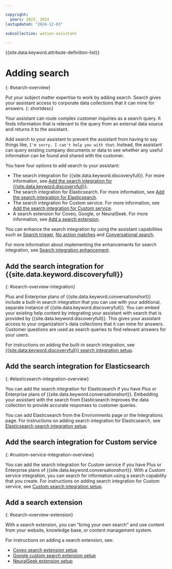```yaml
---

copyright:
  years: 2023, 2024
lastupdated: "2024-12-03"

subcollection: watson-assistant

---
```


{{site.data.keyword.attribute-definition-list}}

# Adding search
{: #search-overview}

Put your subject matter expertise to work by adding search. Search gives your assistant access to corporate data collections that it can mine for answers.
{: shortdesc}

Your assistant can route complex customer inquiries as a search query. It finds information that is relevant to the query from an external data source and returns it to the assistant.

Add search to your assistant to prevent the assistant from having to say things like, `I'm sorry. I can't help you with that`. Instead, the assistant can query existing company documents or data to see whether any useful information can be found and shared with the customer.

You have four options to add search to your assistant:
- The search integration for {{site.data.keyword.discoveryfull}}. For more information, see [Add the search integration for {{site.data.keyword.discoveryfull}}](#search-overview-integration).
- The search integration for Elasticsearch. For more information, see [Add the search integration for Elasticsearch](#elasticsearch-integration-overview).
- The search integration for Custom service. For more information, see [Add the search integration for Custom service](#custom-service-integration-overview).
- A search extension for Coveo, Google, or NeuralSeek. For more information, see [Add a search extension](#search-overview-extension).


You can enhance the search integration by using the assistant capabilities such as [Search trigger](/docs/watson-assistant?topic=watson-assistant-search-integration-enhancement#search-add-trigger),  [No action matches](/docs/watson-assistant?topic=watson-assistant-handle-errors#no-action-matches) and [Conversational search](/docs/watson-assistant?topic=watson-assistant-conversational-search#conversational-search-setup). 

For more information about implementing the enhancements for search integration, see [Search integration enhancement](/docs/watson-assistant?topic=watson-assistant-search-integration-enhancement).

## Add the search integration for {{site.data.keyword.discoveryfull}}
{: #search-overview-integration}

Plus and Enterprise plans of {{site.data.keyword.conversationshort}} include a built-in search integration that you can use with your additional, separate instance of {{site.data.keyword.discoveryfull}}. You can embed your existing help content by integrating your assistant with search that is provided by {{site.data.keyword.discoveryfull}}. This gives your assistant access to your organization's data collections that it can mine for answers. Customer questions are used as search queries to find relevant answers for your users.

For instructions on adding the built-in search integration, see [{{site.data.keyword.discoveryfull}} search integration setup](/docs/watson-assistant?topic=watson-assistant-search-add).

## Add the search integration for Elasticsearch
{: #elasticsearch-integration-overview}

You can add the search integration for Elasticsearch if you have Plus or Enterprise plans of {{site.data.keyword.conversationshort}}. Embedding your assistant with the search from Elasticsearch improves the data collection to provide accurate responses to customer queries. 

You can add Elasticsearch from the Environments page or the Integrations page. For instructions on adding search integration for Elasticsearch, see [Elasticsearch search integration setup](/docs/watson-assistant?topic=watson-assistant-search-elasticsearch-add).


## Add the search integration for Custom service
{: #custom-service-integration-overview}

You can add the search integration for Custom service if you have Plus or Enterprise plans of {{site.data.keyword.conversationshort}}. With a Custom service integration, you can search for information using a search capability that you create. For instructions on adding search integration for Custom service, see [Custom search integration setup](/docs/watson-assistant?topic=watson-assistant-search-customsearch-add).


## Add a search extension
{: #search-overview-extension}

With a search extension, you can "bring your own search" and use content from your website, knowledge base, or content management system.

For instructions on adding a search extension, see:
- [Coveo search extension setup](/docs/watson-assistant?topic=watson-assistant-search-extension-coveo)
- [Google custom search extension setup](/docs/watson-assistant?topic=watson-assistant-search-extension-google)
- [NeuralSeek extension setup](/docs/watson-assistant?topic=watson-assistant-search-extension-neuralseek)
